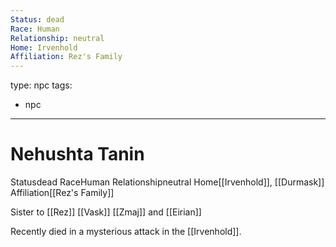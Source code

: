 ```yaml
---
Status: dead
Race: Human
Relationship: neutral
Home: Irvenhold
Affiliation: Rez's Family
---
```

type: npc
tags: 
- npc
---

# Nehushta Tanin
<span class="dataview inline-field"><span class="inline-field-key">Status</span><span class="inline-field-value">dead</span></span>
<span class="dataview inline-field"><span class="inline-field-key">Race</span><span class="inline-field-value">Human</span></span>
<span class="dataview inline-field"><span class="inline-field-key">Relationship</span><span class="inline-field-value">neutral</span></span>
<span class="dataview inline-field"><span class="inline-field-key">Home</span><span class="inline-field-value">[[Irvenhold]], [[Durmask</span></span>]]
<span class="dataview inline-field"><span class="inline-field-key">Affiliation</span><span class="inline-field-value">[[Rez's Family]]</span></span>

Sister to [[Rez]] [[Vask]] [[Zmaj]] and [[Eirian]]

Recently died in a mysterious attack in the [[Irvenhold]]. 